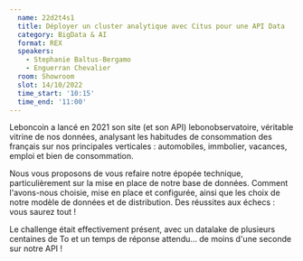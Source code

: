 ```yaml
---
  name: 22d2t4s1
  title: Déployer un cluster analytique avec Citus pour une API Data
  category: BigData & AI
  format: REX
  speakers: 
    - Stephanie Baltus-Bergamo
    - Enguerran Chevalier
  room: Showroom
  slot: 14/10/2022
  time_start: '10:15'
  time_end: '11:00'
---
```

Leboncoin a lancé en 2021 son site (et son API) lebonobservatoire, véritable vitrine de nos données, analysant les habitudes de consommation des français sur nos principales verticales : automobiles, immbolier, vacances, emploi et bien de consommation.

Nous vous proposons de vous refaire notre épopée technique, particulièrement sur la mise en place de notre base de données. Comment l'avons-nous choisie, mise en place et configurée, ainsi que les choix de notre modèle de données et de distribution. Des réussites aux échecs : vous saurez tout !

Le challenge était effectivement présent, avec un datalake de plusieurs centaines de To et un temps de réponse attendu... de moins d'une seconde sur notre API !
